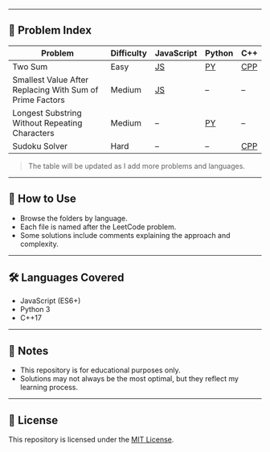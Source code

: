 
---

## 📑 Problem Index

| Problem | Difficulty | JavaScript | Python | C++ |
|---------|------------|------------|--------|-----|
| Two Sum | Easy       | [JS](./javascript/easy/two-sum.js) | [PY](./python/easy/two-sum.py) | [CPP](./cpp/easy/two-sum.cpp) |
| Smallest Value After Replacing With Sum of Prime Factors | Medium | [JS](./javascript/medium/smallest-value.js) | – | – |
| Longest Substring Without Repeating Characters | Medium | – | [PY](./python/medium/longest-substring.py) | – |
| Sudoku Solver | Hard | – | – | [CPP](./cpp/hard/sudoku-solver.cpp) |

> The table will be updated as I add more problems and languages.

---

## 🚀 How to Use
- Browse the folders by language.  
- Each file is named after the LeetCode problem.  
- Some solutions include comments explaining the approach and complexity.  

---

## 🛠 Languages Covered
- JavaScript (ES6+)
- Python 3
- C++17

---

## 📌 Notes
- This repository is for educational purposes only.  
- Solutions may not always be the most optimal, but they reflect my learning process.  

---

## 📜 License
This repository is licensed under the [MIT License](./LICENSE).
